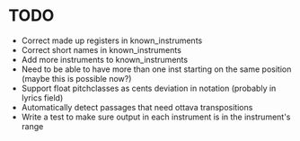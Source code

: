 # TODO

- Correct made up registers in known_instruments
- Correct short names in known_instruments
- Add more instruments to known_instruments
- Need to be able to have more than one inst starting on the same position (maybe this is possible now?)
- Support float pitchclasses as cents deviation in notation (probably in lyrics field)
- Automatically detect passages that need ottava transpositions
- Write a test to make sure output in each instrument is in the instrument's range
